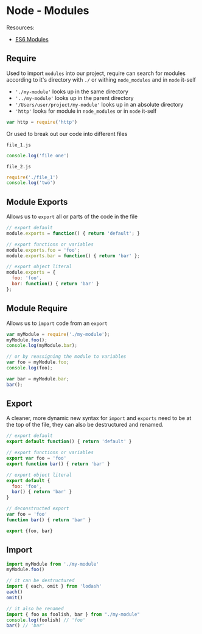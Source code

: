 # Node - Modules

Resources:
- [ES6 Modules](https://github.com/lukehoban/es6features#modules)

## Require
Used to import `modules` into our project, require can search for modules according to it's directory with `./` or withing `node_modules` and in `node` it-self

- `'./my-module'` looks up in the same directory
- `'../my-module'` looks up in the parent directory
- `'/Users/user/project/my-module'` looks up in an absolute directory
- `'http'` looks for module in `node_modules` or in `node` it-self

```js
var http = require('http')
```

Or used to break out our code into different files

`file_1.js`
```js
console.log('file one')
```
`file_2.js`
```js
require('./file_1')
console.log('two')
```

## Module Exports
Allows us to `export` all or parts of the code in the file

```js
// export default
module.exports = function() { return 'default'; }

// export functions or variables
module.exports.foo = 'foo';
module.exports.bar = function() { return 'bar' };

// export object literal
module.exports = {
  foo: 'foo',
  bar: function() { return 'bar' }
};
```

## Module Require
Allows us to `import` code from an `export`

```js
var myModule = require('./my-module');
myModule.foo();
console.log(myModule.bar);

// or by reassigning the module to variables
var foo = myModule.foo;
console.log(foo);

var bar = myModule.bar;
bar();
```

## Export
A cleaner, more dynamic new syntax for `import` and `exports` need to be at the top of the file, they can also be destructured and renamed.

```js
// export default
export default function() { return 'default' }

// export functions or variables
export var foo = 'foo'
export function bar() { return 'bar' }

// export object literal
export default {
  foo: 'foo',
  bar() { return 'bar' }
}

// deconstructed export
var foo = 'foo'
function bar() { return 'bar' }

export {foo, bar}
```

## Import

```js
import myModule from './my-module'
myModule.foo()

// it can be destructured
import { each, omit } from 'lodash'
each()
omit()

// it also be renamed
import { foo as foolish, bar } from "./my-module"
console.log(foolish) // 'foo'
bar() // 'bar'
```
